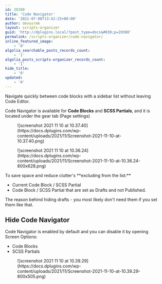```yaml
---
id: 20380
title: 'Code Navigator'
date: '2021-07-08T13:42:25+00:00'
author: devusrmk
layout: scripts-organizer
guid: 'http://dplugins.local/?post_type=docs&#038;p=20380'
permalink: /scripts-organizer/code-navigator/
inline_featured_image:
    - '0'
algolia_searchable_posts_records_count:
    - '1'
algolia_posts_scripts-organizer_records_count:
    - '1'
hide_title:
    - '0'
updated:
    - '0'
---
```


Navigate quickly between code blocks with a sidebar list without leaving Code Editor.

Code Navigator is available for **Code Blocks** and **SCSS Partials**, and it is located under the gear tab (Page settings)

<figure class="wp-block-image size-full is-resized">![screenshot 2021 11 10 at 10.37.40](https://docs.dplugins.com/wp-content/uploads/2021/11/Screenshot-2021-11-10-at-10.37.40.png)</figure><figure class="wp-block-image size-large">![screenshot 2021 11 10 at 10.36.24](https://docs.dplugins.com/wp-content/uploads/2021/11/Screenshot-2021-11-10-at-10.36.24-800x628.png)</figure>To save space and reduce clutter's **excluding from the list:**

- Current Code Block / SCSS Partial
- Code Block / SCSS Partial that are set as Drafts and not Published.

The reason behind hiding drafts - you most likely don't need them if you set them like that.

## Hide Code Navigator

Code Navigator is enabled by default and you can disable it by opening Screen Options:

- Code Blocks
- SCSS Partials

<figure class="wp-block-image size-large">![screenshot 2021 11 10 at 10.39.29](https://docs.dplugins.com/wp-content/uploads/2021/11/Screenshot-2021-11-10-at-10.39.29-800x505.png)</figure>